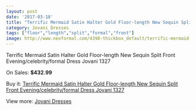 ```yaml
---
layout: post
date: '2017-03-18'
title: "Terrific Mermaid Satin Halter Gold Floor-length New Sequin Split Front Evening/celebrity/formal Dress Jovani 1327"
category: Jovani Dresses
tags: ["floor","length","split","formal","front"]
image: http://www.neoformal.com/4398-thickbox_default/terrific-mermaid-satin-halter-gold-floor-length-new-sequin-split-front-evening-celebrity-formal-dress-jovani-1327.jpg
---
```

Terrific Mermaid Satin Halter Gold Floor-length New Sequin Split Front Evening/celebrity/formal Dress Jovani 1327

On Sales: **$432.99**
<a href="https://www.neoformal.com/en/jovani-dresses/1642-terrific-mermaid-satin-halter-gold-floor-length-new-sequin-split-front-evening-celebrity-formal-dress-jovani-1327.html"><amp-img layout="responsive" width="600" height="600" src="//www.neoformal.com/4398-thickbox_default/terrific-mermaid-satin-halter-gold-floor-length-new-sequin-split-front-evening-celebrity-formal-dress-jovani-1327.jpg" alt="Terrific Mermaid Satin Halter Gold Floor-length New Sequin Split Front Evening/celebrity/formal Dress Jovani 1327 0" /></a>
<a href="https://www.neoformal.com/en/jovani-dresses/1642-terrific-mermaid-satin-halter-gold-floor-length-new-sequin-split-front-evening-celebrity-formal-dress-jovani-1327.html"><amp-img layout="responsive" width="600" height="600" src="//www.neoformal.com/4399-thickbox_default/terrific-mermaid-satin-halter-gold-floor-length-new-sequin-split-front-evening-celebrity-formal-dress-jovani-1327.jpg" alt="Terrific Mermaid Satin Halter Gold Floor-length New Sequin Split Front Evening/celebrity/formal Dress Jovani 1327 1" /></a>

Buy it: [Terrific Mermaid Satin Halter Gold Floor-length New Sequin Split Front Evening/celebrity/formal Dress Jovani 1327](https://www.neoformal.com/en/jovani-dresses/1642-terrific-mermaid-satin-halter-gold-floor-length-new-sequin-split-front-evening-celebrity-formal-dress-jovani-1327.html "Terrific Mermaid Satin Halter Gold Floor-length New Sequin Split Front Evening/celebrity/formal Dress Jovani 1327")

View more: [Jovani Dresses](https://www.neoformal.com/en/15-jovani-dresses "Jovani Dresses")